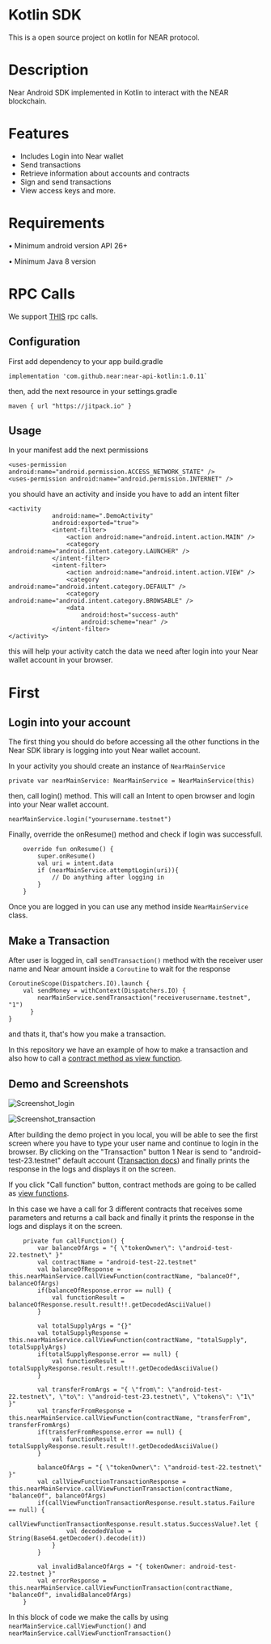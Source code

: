 # Kotlin SDK
This is a open source project on kotlin for NEAR protocol.

# Description

Near Android SDK implemented in Kotlin to interact with the NEAR blockchain.

# Features
* Includes Login into Near wallet
* Send transactions
* Retrieve information about accounts and contracts
* Sign and send transactions
* View access keys and more.

# Requirements

•	Minimum android version API 26+

•	Minimum Java 8 version

# RPC Calls
We support [THIS](https://docs.near.org/api/rpc/introduction) rpc calls.

## Configuration

First add dependency to your app build.gradle
```
implementation 'com.github.near:near-api-kotlin:1.0.11`
```

then, add the next resource in your settings.gradle

```
maven { url "https://jitpack.io" }
```

## Usage

In your manifest add the next permissions

```
<uses-permission android:name="android.permission.ACCESS_NETWORK_STATE" />
<uses-permission android:name="android.permission.INTERNET" />
```
you should have an activity and inside you have to add an intent filter

```
<activity
            android:name=".DemoActivity"
            android:exported="true">
            <intent-filter>
                <action android:name="android.intent.action.MAIN" />
                <category android:name="android.intent.category.LAUNCHER" />
            </intent-filter>
            <intent-filter>
                <action android:name="android.intent.action.VIEW" />
                <category android:name="android.intent.category.DEFAULT" />
                <category android:name="android.intent.category.BROWSABLE" />
                <data
                    android:host="success-auth"
                    android:scheme="near" />
            </intent-filter>
</activity>
```

this will help your activity catch the data we need after login into your Near wallet account in your browser.

# First
## Login into your account

The first thing you should do before accessing all the other functions in the Near SDK library is logging into yout Near wallet account.

In your activity you should create an instance of ``` NearMainService ```

```
private var nearMainService: NearMainService = NearMainService(this)
```

then, call login() method. This will call an Intent to open browser and login into your Near wallet account.

```
nearMainService.login("yourusername.testnet")
```

Finally, override the onResume() method and check if login was successfull.

```
    override fun onResume() {
        super.onResume()
        val uri = intent.data
        if (nearMainService.attemptLogin(uri)){
            // Do anything after logging in
        }
    }
```
Once you are logged in you can use any method inside ``` NearMainService ``` class.

## Make a Transaction

After user is logged in, call ``` sendTransaction() ``` method with the receiver user name and Near amount inside a ``` Coroutine ``` to wait for the response

```
CoroutineScope(Dispatchers.IO).launch {
    val sendMoney = withContext(Dispatchers.IO) {
        nearMainService.sendTransaction("receiverusername.testnet", "1")
      }
}
```

and thats it, that's how you make a transaction.

In this repository we have an example of how to make a transaction and also how to call a [contract method as view function][1].


  [1]: https://google.com

## Demo and Screenshots

![Screenshot_login](https://user-images.githubusercontent.com/36077886/183770807-9ca17193-ec95-454c-be1f-a45b4d76c8bd.png)

![Screenshot_transaction](https://user-images.githubusercontent.com/36077886/183782655-1aed08a2-8061-4e68-a671-bdc760bd15ee.png)



After building the demo project in you local, you will be able to see the first screen where you have to type your user name and continue to login in the browser.
 By clicking on the "Transaction" button 1 Near is send to "android-test-23.testnet" default account ([Transaction docs][2]) and finally prints the response in the logs and displays it on the screen.


  [2]: https://docs.near.org/api/rpc/transactions#send-transaction-async
 
 If you click "Call function" button, contract methods are going to be called as [view functions][3].


  [3]: https://docs.near.org/api/rpc/contracts#call-a-contract-function

In this case we have a call for 3 different contracts that receives some parameters and returns a call back and finally it prints the response in the logs and displays it on the screen.

```
    private fun callFunction() {
        var balanceOfArgs = "{ \"tokenOwner\": \"android-test-22.testnet\" }"
        val contractName = "android-test-22.testnet"
        val balanceOfResponse = this.nearMainService.callViewFunction(contractName, "balanceOf", balanceOfArgs)
        if(balanceOfResponse.error == null) {
            val functionResult = balanceOfResponse.result.result!!.getDecodedAsciiValue()
        }

        val totalSupplyArgs = "{}"
        val totalSupplyResponse = this.nearMainService.callViewFunction(contractName, "totalSupply", totalSupplyArgs)
        if(totalSupplyResponse.error == null) {
            val functionResult = totalSupplyResponse.result.result!!.getDecodedAsciiValue()
        }

        val transferFromArgs = "{ \"from\": \"android-test-22.testnet\", \"to\": \"android-test-23.testnet\", \"tokens\": \"1\" }"
        val transferFromResponse = this.nearMainService.callViewFunction(contractName, "transferFrom", transferFromArgs)
        if(transferFromResponse.error == null) {
            val functionResult = totalSupplyResponse.result.result!!.getDecodedAsciiValue()
        }

        balanceOfArgs = "{ \"tokenOwner\": \"android-test-22.testnet\" }"
        val callViewFunctionTransactionResponse = this.nearMainService.callViewFunctionTransaction(contractName, "balanceOf", balanceOfArgs)
        if(callViewFunctionTransactionResponse.result.status.Failure == null) {
            callViewFunctionTransactionResponse.result.status.SuccessValue?.let {
                val decodedValue = String(Base64.getDecoder().decode(it))
            }
        }

        val invalidBalanceOfArgs = "{ tokenOwner: android-test-22.testnet }"
        val errorResponse = this.nearMainService.callViewFunctionTransaction(contractName, "balanceOf", invalidBalanceOfArgs)
    }
```
In this block of code we make the calls by using ``` nearMainService.callViewFunction() ``` and ``` nearMainService.callViewFunctionTransaction() ```
